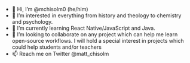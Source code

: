 - 👋 Hi, I’m @mchisolm0 (he/him)
- 👀 I’m interested in everything from history and theology to chemistry and psychology.
- 🌱 I’m currently learning React Native/JavaScript and Java.
- 💞️ I’m looking to collaborate on any project which can help me learn open-source workflows. I will hold a special interest in projects which could help students and/or teachers
- 📫 Reach me on Twitter @matt_chisolm

